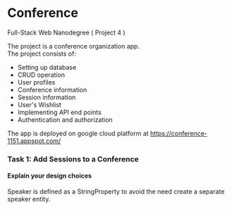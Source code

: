 # Conference
Full-Stack Web Nanodegree ( Project 4 )

The project is a conference organization app.<br>
The project consists of:<br>
* Setting up database
* CRUD operation
* User profiles
* Conference information
* Session information
* User's Wishlist
* Implementing API end points
* Authentication and authorization

The app is deployed on google cloud platform at https://conference-1151.appspot.com/

### Task 1: Add Sessions to a Conference
#### Explain your design choices
Speaker is defined as a StringProperty to avoid the need create a separate speaker entity.